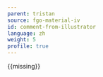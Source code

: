 ```yaml
---
parent: tristan
source: fgo-material-iv
id: comment-from-illustrator
language: zh
weight: 5
profile: true
---
```


{{missing}}
